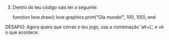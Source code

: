     
3. Dentro do teu código vais ter o seguinte: 

     function love.draw()
        love.graphics.print("Ola mundo!", 100, 100);
	end

DESAFIO: Agora quero que corras o teu jogo, usa a combinação 'alt+L', e vê o que acontece.

